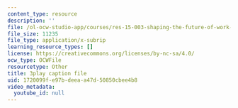 ```yaml
---
content_type: resource
description: ''
file: /ol-ocw-studio-app/courses/res-15-003-shaping-the-future-of-work-15-662x-spring-2016/1720099fe97bdeeaa47d50850cbee4b8_VieMadwoNNs.srt
file_size: 11235
file_type: application/x-subrip
learning_resource_types: []
license: https://creativecommons.org/licenses/by-nc-sa/4.0/
ocw_type: OCWFile
resourcetype: Other
title: 3play caption file
uid: 1720099f-e97b-deea-a47d-50850cbee4b8
video_metadata:
  youtube_id: null
---
```

